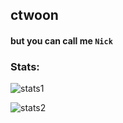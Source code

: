 ## ctwoon
#### but you can call me `Nick`

### Stats:
![stats1](https://github-readme-stats.vercel.app/api?username=ctwoon&show_icons=true&count_private=true&title_color=6f79a8&icon_color=6f79a8)

![stats2](https://komarev.com/ghpvc/?username=ctwoon&style=flat&color=9fa8da)
